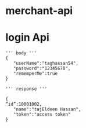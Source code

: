 # merchant-api

# login Api
```
''' body '''
{
   "userName":"taghassan54",
   "password":"12345678",
   "rememperMe":true
}

```

```
''' response '''

{
“id”:10001002,
   "name":"tajEldeen Hassan",
   "token":"access token"
}


```
